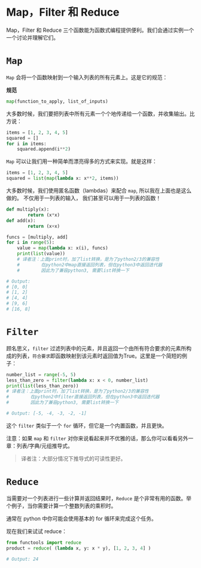 # Map，Filter 和 Reduce

Map，Filter 和 Reduce 三个函数能为函数式编程提供便利。我们会通过实例一个一个讨论并理解它们。

# ```Map```

`Map` 会将一个函数映射到一个输入列表的所有元素上。这是它的规范：

**规范**

```python
map(function_to_apply, list_of_inputs)
```

大多数时候，我们要把列表中所有元素一个个地传递给一个函数，并收集输出。比方说：

```python
items = [1, 2, 3, 4, 5]
squared = []
for i in items:
    squared.append(i**2)
```

`Map` 可以让我们用一种简单而漂亮得多的方式来实现。就是这样：

```python
items = [1, 2, 3, 4, 5]
squared = list(map(lambda x: x**2, items))
```

大多数时候，我们使用匿名函数（lambdas）来配合 `map`, 所以我在上面也是这么做的。
不仅用于一列表的输入， 我们甚至可以用于一列表的函数！

```python
def multiply(x):
        return (x*x)
def add(x):
        return (x+x)

funcs = [multiply, add]
for i in range(5):
    value = map(lambda x: x(i), funcs)
    print(list(value))
    # 译者注：上面print时，加了list转换，是为了python2/3的兼容性
    #        在python2中map直接返回列表，但在python3中返回迭代器
    #        因此为了兼容python3, 需要list转换一下

# Output:
# [0, 0]
# [1, 2]
# [4, 4]
# [9, 6]
# [16, 8]
```

# ```Filter```

顾名思义，```filter``` 过滤列表中的元素，并且返回一个由所有符合要求的元素所构成的列表，```符合要求```即函数映射到该元素时返回值为True。这里是一个简短的例子：

```python
number_list = range(-5, 5)
less_than_zero = filter(lambda x: x < 0, number_list)
print(list(less_than_zero))  
# 译者注：上面print时，加了list转换，是为了python2/3的兼容性
#        在python2中filter直接返回列表，但在python3中返回迭代器
#        因此为了兼容python3, 需要list转换一下

# Output: [-5, -4, -3, -2, -1]
```

这个 ```filter``` 类似于一个 ```for``` 循环，但它是一个内置函数，并且更快。

注意：如果 ```map``` 和 ```filter``` 对你来说看起来并不优雅的话，那么你可以看看另外一章：列表/字典/元组推导式。

> 译者注：大部分情况下推导式的可读性更好。

# ```Reduce```

当需要对一个列表进行一些计算并返回结果时，`Reduce` 是个非常有用的函数。举个例子，当你需要计算一个整数列表的乘积时。

通常在 python 中你可能会使用基本的 for 循环来完成这个任务。

现在我们来试试 reduce：

```python
from functools import reduce
product = reduce( (lambda x, y: x * y), [1, 2, 3, 4] )

# Output: 24
```
